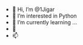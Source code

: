 - 👋 Hi, I’m @1Jigar
- 👀 I’m interested in Python
- 🌱 I’m currently learning ...
- 💞️
- 📫 

<!---
1Jigar/1Jigar is a ✨ special ✨ repository because its `README.md` (this file) appears on your GitHub profile.
You can click the Preview link to take a look at your changes.
--->
